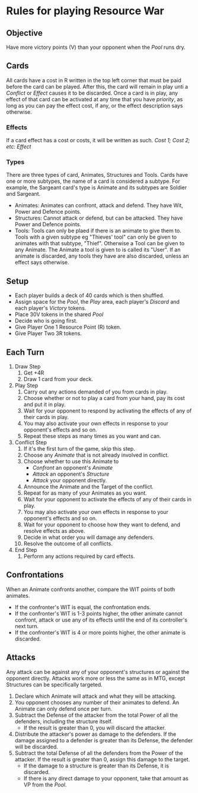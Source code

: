 # Rules for playing Resource War 

## Objective
Have more victory points (V) than your opponent when the *Pool* runs dry.

## Cards
All cards have a cost in R written in the top left corner that must be paid before the card can be played.
After this, the card will remain in play unti a *Conflict* or *Effect* causes it to be discarded.
Once a card is in play, any effect of that card can be activated at any time that you have *priority*, as long as you can pay the effect cost, if any, or the effect description says otherwise.

### Effects
If a card effect has a cost or costs, it will be written as such.
_Cost 1; Cost 2; etc: Effect_

### Types
There are three types of card, Animates, Structures and Tools.  Cards have one or more subtypes, the name of a card is considered a subtype.  For example, the Sargeant card's type is Animate and its subtypes are Soldier and Sargeant.

* Animates: Animates can confront, attack and defend.  They have Wit, Power and Defence points.
* Structures: Cannot attack or defend, but can be attacked.  They have Power and Defence points.
* Tools: Tools can only be plaed if there is an animate to give them to. Tools with a given subtype eg "Thieves' tool" can only be given to animates with that subtype, "Thief".  Otherwise a Tool can be given to any Animate.  The Animate a tool is given to is called its "User".  If an animate is discarded, any tools they have are also discarded, unless an effect says otherwise.



## Setup
- Each player builds a deck of 40 cards which is then shuffled.
- Assign space for the *Pool*, the *Play* area, each player's *Discard* and each player's *Victory* tokens.
- Place 30V tokens in the shared *Pool*
- Decide who is going first.
- Give Player One 1 Resource Point (R) token.
- Give Player Two 3R tokens.

## Each Turn
1. Draw Step
    1. Get +4R
    2. Draw 1 card from your deck.
2. Play Step
    1. Carry out any actions demanded of you from cards in play.
    2. Choose whether or not to play a card from your hand, pay its cost and put it in play.
    3. Wait for your opponent to respond by activating the effects of any of their cards in play.
    4. You may also activate your own effects in response to your opponent's effects and so on.
    5. Repeat these steps as many times as you want and can.
3. Conflict Step
    1. If it's the first turn of the game, skip this step.
    2. Choose any *Animate* that is not already involved in conflict.
    3. Choose whether to use this Animate to
        - *Confront* an opponent's *Animate*
        - *Attack* an opponent's *Structure*
        - *Attack* your opponent directly.
    4. Announce the Animate and the Target of the conflict.
    5. Repeat for as many of your Animates as you want.
    6. Wait for your opponent to activate the effects of any of their cards in play.
    7. You may also activate your own effects in response to your opponent's effects and so on.
    8. Wait for your opponent to choose how they want to defend, and resolve effects as above.
    9. Decide in what order you will damage any defenders.
    10. Resolve the outcome of all conflicts.
4. End Step
    1. Perform any actions required by card effects.

## Confrontations
When an Animate confronts another, compare the WIT points of both animates.  

- If the confronter's WIT is equal, the confrontation ends.
- If the confronter's WIT is 1-3 points higher, the other animate cannot confront, attack or use any of its effects until the end of its controller's next turn.
- If the confronter's WIT is 4 or more points higher, the other animate is discarded. 

## Attacks

Any attack can be against any of your opponent's structures or against the opponent directly.
Attacks work more or less the same as in MTG, except Structures can be specifically targeted.

1. Declare which Animate will attack and what they will be attacking.
2. You opponent chooses any number of their animates to defend.  An Animate can only defend once per turn.
3. Subtract the Defense of the attacker from the total Power of all the defenders, including the structure itself.
    - If the result is greater than 0, you will discard the attacker.
4. Distribute the attacker's power as damage to the defenders.  If the damage assigned to a defender is greater than its Defense, the defender will be discarded.
5. Subtract the total Defense of all the defenders from the Power of the attacker.  If the result is greater than 0, assign this damage to the target.
    - If the damage to a structure is greater than its Defense, it is discarded.
    - If there is any direct damage to your opponent, take that amount as VP from the *Pool*.